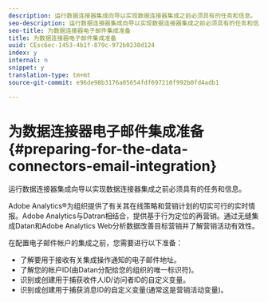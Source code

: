 ```yaml
---
description: 运行数据连接器集成向导以实现数据连接器集成之前必须具有的任务和信息。
seo-description: 运行数据连接器集成向导以实现数据连接器集成之前必须具有的任务和信息。
seo-title: 为数据连接器电子邮件集成准备
title: 为数据连接器电子邮件集成准备
uuid: CEsc6ec-1453-4b1f-879c-972b0238d124
index: y
internal: n
snippet: y
translation-type: tm+mt
source-git-commit: e96de98b3176a05654fdf697210f992b0fd4adb1

---
```



# 为数据连接器电子邮件集成准备{#preparing-for-the-data-connectors-email-integration}

运行数据连接器集成向导以实现数据连接器集成之前必须具有的任务和信息。

Adobe Analytics®为组织提供了有关其在线策略和营销计划的切实可行的实时情报。Adobe Analytics与Datran相结合，提供基于行为定位的再营销。通过无缝集成Datan和Adobe Analytics Web分析数据改善目标营销并了解营销活动有效性。

在配置电子邮件帐户的集成之前，您需要进行以下准备：

* 了解要用于接收有关集成操作通知的电子邮件地址。
* 了解您的帐户ID(由Datan分配给您的组织的唯一标识符)。
* 识别或创建用于捕获收件人ID/访问者ID的自定义变量。
* 识别或创建用于捕获消息ID的自定义变量(通常这是营销活动变量)。


